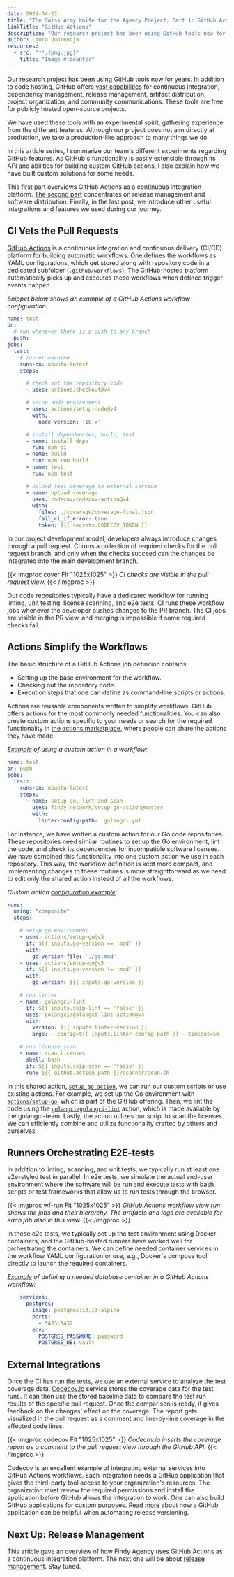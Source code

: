 ```yaml
---
date: 2024-04-22
title: "The Swiss Army Knife for the Agency Project, Part 1: GitHub Actions"
linkTitle: "GitHub Actions"
description: "Our research project has been using GitHub tools now for years. In addition to code hosting, GitHub offers vast capabilities for continuous integration, dependency management, release management, artifact distribution, project organization, and community communications. In this article series, I summarize our team's different experiments regarding GitHub features."
author: Laura Vuorenoja
resources:
  - src: "**.{png,jpg}"
    title: "Image #:counter"
---
```


Our research project has been using GitHub tools now for years. In addition to code hosting,
GitHub offers [vast capabilities](https://github.com/features/)
for continuous integration, dependency management,
release management, artifact distribution, project organization, and community communications.
These tools are free for publicly hosted open-source projects.

We have used these tools with an experimental spirit, gathering experience from
the different features. Although our project does not aim directly at production,
we take a production-like approach to many things we do.

In this article series, I summarize our team's different experiments regarding GitHub features.
As GitHub's functionality is easily extensible through its API and abilities
for building custom GitHub actions, I also explain how we have built custom solutions for some needs.

This first part overviews GitHub Actions as a continuous integration platform.
[The second part](/blog/2024/04/23/the-swiss-army-knife-for-the-agency-project-part-2-release-management-with-github/)
concentrates on release management and software distribution. Finally, in the last post, we introduce
other useful integrations and features we used during our journey.

## CI Vets the Pull Requests

[GitHub Actions](https://docs.github.com/en/actions) is a continuous integration and
continuous delivery (CI/CD) platform
for building automatic workflows. One defines the workflows as YAML configurations,
which get stored along with repository code in a dedicated subfolder (`.github/workflows`).
The GitHub-hosted platform automatically picks up and executes these workflows
when defined trigger events happen.

*Snippet below shows an example of a GitHub Actions workflow configuration:*

```yaml
name: test
on:
  # run whenever there is a push to any branch
  push:
jobs:
  test:
    # runner machine
    runs-on: ubuntu-latest
    steps:

      # check out the repository code
      - uses: actions/checkout@v4

      # setup node environment
      - uses: actions/setup-node@v4
        with:
          node-version: '18.x'

      # install dependencies, build, test
      - name: install deps
        run: npm ci
      - name: build
        run: npm run build
      - name: test
        run: npm test

      # upload test coverage to external service
      - name: upload coverage
        uses: codecov/codecov-action@v4
        with:
          files: ./coverage/coverage-final.json
          fail_ci_if_error: true
          token: ${{ secrets.CODECOV_TOKEN }}
```

In our project development model, developers always introduce changes through a pull request.
CI runs a collection of required checks for the pull request branch, and only when the checks
succeed can the changes be integrated into the main development branch.

{{< imgproc cover Fit "1025x1025" >}}
<em>CI checks are visible in the pull request view.
</em>
{{< /imgproc >}}

Our code repositories typically have a dedicated workflow for running linting, unit testing,
license scanning, and e2e tests. CI runs these workflow jobs whenever the developer pushes
changes to the PR branch. The CI jobs are visible in the PR view,
and merging is impossible if some required checks fail.

## Actions Simplify the Workflows

The basic structure of a GitHub Actions job definition contains:

* Setting up the base environment for the workflow.
* Checking out the repository code.
* Execution steps that one can define as command-line scripts or actions.

Actions are reusable components written to simplify workflows. GitHub offers actions for
the most commonly needed functionalities. You can also create custom actions specific
to your needs or search for the required functionality in [the actions marketplace](https://github.com/marketplace?type=actions),
where people can share the actions they have made.

*[Example](https://github.com/findy-network/findy-agent-vault/blob/master/.github/workflows/test.yml)
of using a custom action in a workflow:*

```yaml
name: test
on: push
jobs:
  test:
    runs-on: ubuntu-latest
    steps:
      - name: setup go, lint and scan
        uses: findy-network/setup-go-action@master
        with:
          linter-config-path: .golangci.yml
```

For instance, we have written a custom action for our Go code repositories. These repositories
need similar routines to set up the Go environment, lint the code, and check
its dependencies for incompatible software licenses. We have combined this functionality into
one custom action we use in each repository. This way, the workflow definition is kept more compact,
and implementing changes to these routines is more straightforward as we need to edit only
the shared action instead of all the workflows.

*Custom action [configuration example](https://github.com/findy-network/setup-go-action/blob/master/action.yml):*

```yaml
runs:
  using: "composite"
  steps:

    # setup go environment
    - uses: actions/setup-go@v5
      if: ${{ inputs.go-version == 'mod' }}
      with:
        go-version-file: './go.mod'
    - uses: actions/setup-go@v5
      if: ${{ inputs.go-version != 'mod' }}
      with:
        go-version: ${{ inputs.go-version }}

    # run linter
    - name: golangci-lint
      if: ${{ inputs.skip-lint == 'false' }}
      uses: golangci/golangci-lint-action@v4
      with:
        version: ${{ inputs.linter-version }}
        args: --config=${{ inputs.linter-config-path }} --timeout=5m

    # run license scan
    - name: scan licenses
      shell: bash
      if: ${{ inputs.skip-scan == 'false' }}
      run: ${{ github.action_path }}/scanner/scan.sh
```

In this shared action, [`setup-go-action`](https://github.com/findy-network/setup-go-action),
we can run our custom scripts or use existing actions.
For example, we set up the Go environment with [`actions/setup-go`](https://github.com/actions/setup-go),
which is part of
the GitHub offering. Then, we lint the code using
the [`golangci/golangci-lint`](https://github.com/golangci/golangci-lint) action,
which is made available by the golangci-team. Lastly, the action utilizes our script to scan
the licenses. We can efficiently combine and utilize functionality crafted by others and ourselves.

## Runners Orchestrating E2E-tests

In addition to linting, scanning, and unit tests, we typically run at least one e2e-styled test
in parallel. In e2e tests, we simulate the actual end-user environment where the software
will be run and execute tests with bash scripts or test frameworks that allow us
to run tests through the browser.

{{< imgproc wf-run Fit "1025x1025" >}}
<em>GitHub Actions workflow view run shows the jobs and their hierarchy.
The artifacts and logs are available for each job also in this view.
</em>
{{< /imgproc >}}

In these e2e tests, we typically set up the test environment using Docker containers,
and the GitHub-hosted runners have worked well for orchestrating the containers.
We can define needed container services in the workflow YAML configuration or use, e.g.,
Docker's compose tool directly to launch the required containers.

*[Example](https://github.com/findy-network/findy-agent-vault/blob/master/.github/workflows/test.yml#L21)
of defining a needed database container in a GitHub Actions workflow:*

```yaml
    services:
      postgres:
        image: postgres:13.13-alpine
        ports:
          - 5433:5432
        env:
          POSTGRES_PASSWORD: password
          POSTGRES_DB: vault
```

## External Integrations

Once the CI has run the tests, we use an external service to analyze the test coverage data.
[Codecov.io](https://github.com/codecov/codecov-action)
service stores the coverage data for the test runs. It can then use the stored
baseline data to compare the test run results of the specific pull request.
Once the comparison is ready, it gives feedback on the changes' effect on the coverage.
The report gets visualized in the pull request as a comment and
line-by-line coverage in the affected code lines.

{{< imgproc codecov Fit "1025x1025" >}}
<em>Codecov.io inserts the coverage report as a comment to the pull request view through the GitHub API.
</em>
{{< /imgproc >}}

Codecov is an excellent example of integrating external services into GitHub Actions workflows.
Each integration needs a GitHub application that gives the third-party tool access
to your organization's resources. The organization must review the required permissions
and install the application before GitHub allows the integration to work. One can also build
GitHub applications for custom purposes.
[Read more](http://localhost:1313/blog/2024/03/27/managing-github-branch-protections/)
about how a GitHub application can be helpful when automating release versioning.

## Next Up: Release Management

This article gave an overview of how Findy Agency uses GitHub Actions as a continuous
integration platform. The next one will be about
[release management](/blog/2024/04/23/the-swiss-army-knife-for-the-agency-project-part-2-release-management-with-github/).
Stay tuned.
